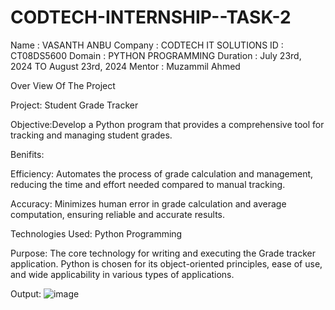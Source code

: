 # CODTECH-INTERNSHIP--TASK-2

Name : VASANTH ANBU Company : CODTECH IT SOLUTIONS ID : CT08DS5600 Domain : PYTHON PROGRAMMING Duration : July 23rd, 2024 TO August 23rd, 2024 Mentor : Muzammil Ahmed

Over View Of The Project

Project: Student Grade Tracker

Objective:Develop a Python program that provides a comprehensive tool for tracking and managing student grades.

Benifits:

Efficiency: 
Automates the process of grade calculation and management, reducing the time and effort needed compared to manual tracking.

Accuracy: 
Minimizes human error in grade calculation and average computation, ensuring reliable and accurate results.

Technologies Used:
Python Programming 

Purpose: 
The core technology for writing and executing the Grade tracker application. 
Python is chosen for its object-oriented principles, ease of use, and wide applicability in various types of applications.

Output:
![image](https://github.com/user-attachments/assets/ded84648-2f49-4615-9ebb-43b91396e6e6)
